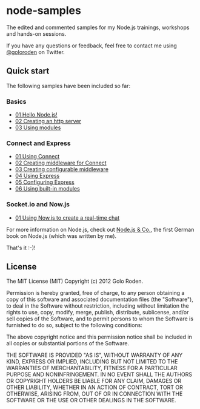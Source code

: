 # node-samples

The edited and commented samples for my Node.js trainings, workshops and hands-on sessions.

If you have any questions or feedback, feel free to contact me using [@goloroden](https://twitter.com/goloroden) on Twitter.

## Quick start

The following samples have been included so far:

### Basics

- [01 Hello Node.js!](https://github.com/goloroden/node-samples/tree/master/basics/01%20hello-nodejs)
- [02 Creating an http server](https://github.com/goloroden/node-samples/tree/master/basics/02%20creating-an-http-server)
- [03 Using modules](https://github.com/goloroden/node-samples/tree/master/basics/03%20using-modules)

### Connect and Express

- [01 Using Connect](https://github.com/goloroden/node-samples/tree/master/connect-express/01%20using-connect)
- [02 Creating middleware for Connect](https://github.com/goloroden/node-samples/tree/master/connect-express/02%20creating-middleware-for-connect)
- [03 Creating configurable middleware](https://github.com/goloroden/node-samples/tree/master/connect-express/03%20creating-configurable-middleware)
- [04 Using Express](https://github.com/goloroden/node-samples/tree/master/connect-express/04%20using-express)
- [05 Configuring Express](https://github.com/goloroden/node-samples/tree/master/connect-express/05%20configuring-express)
- [06 Using built-in modules](https://github.com/goloroden/node-samples/tree/master/connect-express/06%20using-built-in-modules)

### Socket.io and Now.js

- [01 Using Now.js to create a real-time chat](https://github.com/goloroden/node-samples/tree/master/socketio-nowjs/01%20using-nowjs-to-create-a-real-time-chat)

For more information on Node.js, check out [Node.js & Co.](http://www.amazon.de/dp/389864829X), the first German book on Node.js (which was written by me).

That's it :-)!

## License

The MIT License (MIT)
Copyright (c) 2012 Golo Roden.
 
Permission is hereby granted, free of charge, to any person obtaining a copy of this software and associated documentation files (the "Software"), to deal in the Software without restriction, including without limitation the rights to use, copy, modify, merge, publish, distribute, sublicense, and/or sell copies of the Software, and to permit persons to whom the Software is furnished to do so, subject to the following conditions:
 
The above copyright notice and this permission notice shall be included in all copies or substantial portions of the Software.
 
THE SOFTWARE IS PROVIDED "AS IS", WITHOUT WARRANTY OF ANY KIND, EXPRESS OR IMPLIED, INCLUDING BUT NOT LIMITED TO THE WARRANTIES OF MERCHANTABILITY, FITNESS FOR A PARTICULAR PURPOSE AND NONINFRINGEMENT. IN NO EVENT SHALL THE AUTHORS OR COPYRIGHT HOLDERS BE LIABLE FOR ANY CLAIM, DAMAGES OR OTHER LIABILITY, WHETHER IN AN ACTION OF CONTRACT, TORT OR OTHERWISE, ARISING FROM, OUT OF OR IN CONNECTION WITH THE SOFTWARE OR THE USE OR OTHER DEALINGS IN THE SOFTWARE.
